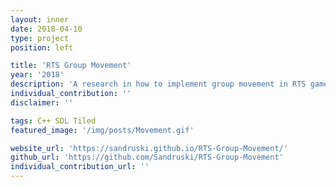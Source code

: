 ```yaml
---
layout: inner
date: 2018-04-10
type: project
position: left

title: 'RTS Group Movement'
year: '2018'
description: 'A research in how to implement group movement in RTS games. It follows a tile-based approach, mixing the A* algorithm for the pathfinding with a set of rules for the movement. It is in C++. It is a solo project.'
individual_contribution: ''
disclaimer: ''

tags: C++ SDL Tiled
featured_image: '/img/posts/Movement.gif'

website_url: 'https://sandruski.github.io/RTS-Group-Movement/'
github_url: 'https://github.com/Sandruski/RTS-Group-Movement'
individual_contribution_url: ''
---
```

